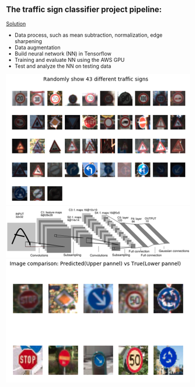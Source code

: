 ##  The traffic sign classifier project pipeline:
[Solution](Traffic_Sign_Classifier.ipynb)
* Data process, such as mean subtraction, normalization, edge sharpening
* Data augmentation
* Build neural network (NN) in Tensorflow
* Training and evaluate NN using the AWS GPU
* Test and analyze the NN on testing data

<img src="1.png" width="600">

<img src="lenet.png" width="600">

<img src="3.png" width="600">

